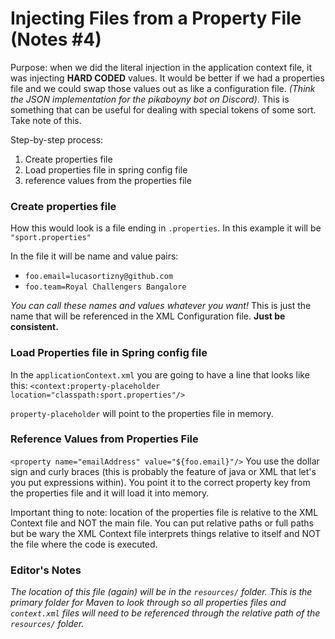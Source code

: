 # Injecting Files from a Property File (Notes #4)
Purpose: when we did the literal injection in the application context file, it was injecting **HARD CODED** values. It would be better if we had a properties file and we could swap those values out as like a configuration file. *(Think the JSON implementation for the pikaboyny bot on Discord)*. This is something that can be useful for dealing with special tokens of some sort. Take note of this.

Step-by-step process:
1) Create properties file
2) Load properties file in spring config file
3) reference values from the properties file

### Create properties file
How this would look is a file ending in ``.properties``. In this example it will be ```"sport.properties"```

In the file it will be name and value pairs:
- ``foo.email=lucasortizny@github.com``
- ``foo.team=Royal Challengers Bangalore``

*You can call these names and values whatever you want!* This is just the name that will be referenced in the XML Configuration file. **Just be consistent.**

### Load Properties file in Spring config file
In the ``applicationContext.xml`` you are going to have a line that looks like this:
```<context:property-placeholder location="classpath:sport.properties"/>```

``property-placeholder`` will point to the properties file in memory.

### Reference Values from Properties File

```<property name="emailAddress" value="${foo.email}"/>```
You use the dollar sign and curly braces (this is probably the feature of java or XML that let's you put expressions within). You point it to the correct property key from the properties file and it will load it into memory.

Important thing to note: location of the properties file is relative to the XML Context file and NOT the main file. You can put relative paths or full paths but be wary the XML Context file interprets things relative to itself and NOT the file where the code is executed. 

### Editor's Notes
*The location of this file (again) will be in the ``resources/`` folder. This is the primary folder for Maven to look through so all properties files and ``context.xml`` files will need to be referenced through the relative path of the ``resources/`` folder.*